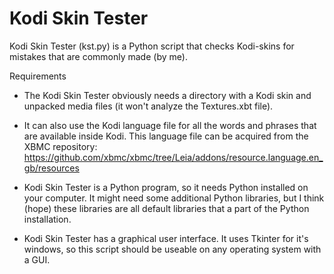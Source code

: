 # Kodi Skin Tester

Kodi Skin Tester (kst.py) is a Python script that checks Kodi-skins for mistakes that are commonly made (by me). 


Requirements

- The Kodi Skin Tester obviously needs a directory with a Kodi skin and unpacked media files (it won't analyze the Textures.xbt file). 
- It can also use the Kodi language file for all the words and phrases that are available inside Kodi. This language file can be acquired from the XBMC repository: https://github.com/xbmc/xbmc/tree/Leia/addons/resource.language.en_gb/resources

- Kodi Skin Tester is a Python program, so it needs Python installed on your computer. It might need some additional Python libraries, but I think (hope) these libraries are all default libraries that a part of the Python installation.
- Kodi Skin Tester has a graphical user interface. It uses Tkinter for it's windows, so this script should be useable on any operating system with a GUI.

